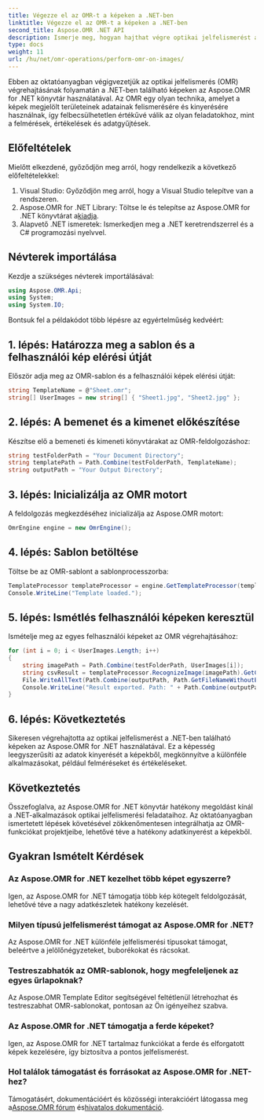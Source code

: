 ```yaml
---
title: Végezze el az OMR-t a képeken a .NET-ben
linktitle: Végezze el az OMR-t a képeken a .NET-ben
second_title: Aspose.OMR .NET API
description: Ismerje meg, hogyan hajthat végre optikai jelfelismerést a .NET-ben található képeken az Aspose.OMR for .NET használatával. Racionalizálja az adatkinyerést képalapú űrlapokból!
type: docs
weight: 11
url: /hu/net/omr-operations/perform-omr-on-images/
---
```

Ebben az oktatóanyagban végigvezetjük az optikai jelfelismerés (OMR) végrehajtásának folyamatán a .NET-ben található képeken az Aspose.OMR for .NET könyvtár használatával. Az OMR egy olyan technika, amelyet a képek megjelölt területeinek adatainak felismerésére és kinyerésére használnak, így felbecsülhetetlen értékűvé válik az olyan feladatokhoz, mint a felmérések, értékelések és adatgyűjtések.
## Előfeltételek
Mielőtt elkezdené, győződjön meg arról, hogy rendelkezik a következő előfeltételekkel:
1. Visual Studio: Győződjön meg arról, hogy a Visual Studio telepítve van a rendszeren.
2.  Aspose.OMR for .NET Library: Töltse le és telepítse az Aspose.OMR for .NET könyvtárat a[kiadja](https://releases.aspose.com/omr/net/).
3. Alapvető .NET ismeretek: Ismerkedjen meg a .NET keretrendszerrel és a C# programozási nyelvvel.
## Névterek importálása
Kezdje a szükséges névterek importálásával:
```csharp
using Aspose.OMR.Api;
using System;
using System.IO;
```
Bontsuk fel a példakódot több lépésre az egyértelműség kedvéért:
## 1. lépés: Határozza meg a sablon és a felhasználói kép elérési útját
Először adja meg az OMR-sablon és a felhasználói képek elérési útját:
```csharp
string TemplateName = @"Sheet.omr";
string[] UserImages = new string[] { "Sheet1.jpg", "Sheet2.jpg" };
```
## 2. lépés: A bemenet és a kimenet előkészítése
Készítse elő a bemeneti és kimeneti könyvtárakat az OMR-feldolgozáshoz:
```csharp
string testFolderPath = "Your Document Directory";
string templatePath = Path.Combine(testFolderPath, TemplateName);
string outputPath = "Your Output Directory";
```
## 3. lépés: Inicializálja az OMR motort
A feldolgozás megkezdéséhez inicializálja az Aspose.OMR motort:
```csharp
OmrEngine engine = new OmrEngine();
```
## 4. lépés: Sablon betöltése
Töltse be az OMR-sablont a sablonprocesszorba:
```csharp
TemplateProcessor templateProcessor = engine.GetTemplateProcessor(templatePath);
Console.WriteLine("Template loaded.");
```
## 5. lépés: Ismétlés felhasználói képeken keresztül
Ismételje meg az egyes felhasználói képeket az OMR végrehajtásához:
```csharp
for (int i = 0; i < UserImages.Length; i++)
{
    string imagePath = Path.Combine(testFolderPath, UserImages[i]);
    string csvResult = templateProcessor.RecognizeImage(imagePath).GetCsv();
    File.WriteAllText(Path.Combine(outputPath, Path.GetFileNameWithoutExtension(UserImages[i]) + ".csv"), csvResult);
    Console.WriteLine("Result exported. Path: " + Path.Combine(outputPath, Path.GetFileNameWithoutExtension(UserImages[i]) + ".csv"));
}
```
## 6. lépés: Következtetés
Sikeresen végrehajtotta az optikai jelfelismerést a .NET-ben található képeken az Aspose.OMR for .NET használatával. Ez a képesség leegyszerűsíti az adatok kinyerését a képekből, megkönnyítve a különféle alkalmazásokat, például felméréseket és értékeléseket.
## Következtetés
Összefoglalva, az Aspose.OMR for .NET könyvtár hatékony megoldást kínál a .NET-alkalmazások optikai jelfelismerési feladataihoz. Az oktatóanyagban ismertetett lépések követésével zökkenőmentesen integrálhatja az OMR-funkciókat projektjeibe, lehetővé téve a hatékony adatkinyerést a képekből.
## Gyakran Ismételt Kérdések
### Az Aspose.OMR for .NET kezelhet több képet egyszerre?
Igen, az Aspose.OMR for .NET támogatja több kép kötegelt feldolgozását, lehetővé téve a nagy adatkészletek hatékony kezelését.
### Milyen típusú jelfelismerést támogat az Aspose.OMR for .NET?
Az Aspose.OMR for .NET különféle jelfelismerési típusokat támogat, beleértve a jelölőnégyzeteket, buborékokat és rácsokat.
### Testreszabhatók az OMR-sablonok, hogy megfeleljenek az egyes űrlapoknak?
Az Aspose.OMR Template Editor segítségével feltétlenül létrehozhat és testreszabhat OMR-sablonokat, pontosan az Ön igényeihez szabva.
### Az Aspose.OMR for .NET támogatja a ferde képeket?
Igen, az Aspose.OMR for .NET tartalmaz funkciókat a ferde és elforgatott képek kezelésére, így biztosítva a pontos jelfelismerést.
### Hol találok támogatást és forrásokat az Aspose.OMR for .NET-hez?
 Támogatásért, dokumentációért és közösségi interakcióért látogassa meg a[Aspose.OMR fórum](https://forum.aspose.com/c/omr/38) és[hivatalos dokumentáció](https://reference.aspose.com/omr/net/).